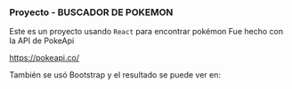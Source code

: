 ### Proyecto - BUSCADOR DE POKEMON

Este es un proyecto usando `React` para encontrar pokémon
Fue hecho con la API de PokeApi

https://pokeapi.co/

También se usó Bootstrap y el resultado se puede ver en:

